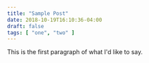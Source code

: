 ```yaml
---
title: "Sample Post"
date: 2018-10-19T16:10:36-04:00
draft: false
tags: [ "one", "two" ]
---
```


This is the first paragraph of what I'd like to say.
